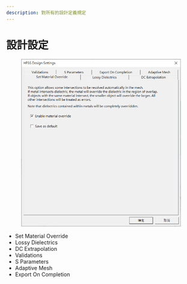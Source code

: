 ```yaml
---
description: 對所有的設計定義規定
---
```


# 設計設定

<figure><img src="../.gitbook/assets/image (5).png" alt=""><figcaption></figcaption></figure>

* Set Material Override
* Lossy Dielectrics
* DC Extrapolation
* Validations
* S Parameters
* Adaptive Mesh
* Export On Completion

